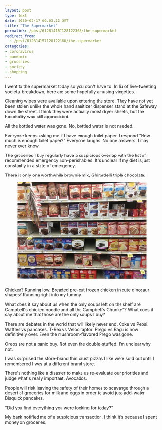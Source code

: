 ```yaml
---
layout: post
type: text
date: 2020-03-17 06:05:22 GMT
title: "The Supermarket"
permalink: /post/612814157128122368/the-supermarket
redirect_from: 
  - /post/612814157128122368/the-supermarket
categories:
- coronavirus
- pandemic
- groceries
- society
- shopping
---
```

<p>I went to the supermarket today so you don't have to. In liu of live-tweeting societal breakdown, here are some hopefully amusing vingettes.</p> 

<p>Cleaning wipes were available upon entering the store. They have not yet been stolen unlike the whole hand sanitizer dispenser stand at the Safeway down the street. I think they were actually moist dryer sheets, but the hospitality was still appreciated.</p> 

<p>All the bottled water was gone. No, bottled water is not needed.</p> 

<p>Everyone keeps asking me if I have enough toilet paper. I respond "How much is enough toilet paper?" Everyone laughs. No one answers. I may never ever know.</p>

<p>The groceries I buy regularly have a suspicious overlap with the list of recommended emergency non-perishables. It's unclear if my diet is just constantly in a state of emergency.</p> 

<p style="margin-bottom: 12px;">There is only one worthwhile brownie mix, Ghirardelli triple chocolate:</p>
<figure style="text-align: center; margin-bottom: 24px;" class="tmblr-full" data-orig-height="3024" data-orig-width="4032"><img src="assets/images/3f77a9f4e9fe4a6bb59771f0ab07f64f950ded9b.jpg" data-orig-height="3024" data-orig-width="4032"></figure><p>Chicken? Running low. Breaded pre-cut frozen chicken in cute dinosaur shapes? Running right into my tummy.</p> 

<p>What does it say about us when the only soups left on the shelf are Campbell's chicken noodle and all the Campbell's Chunky&trade;? What does it say about me that those are the only soups I buy?</p> 

<p>There are debates in the world that will likely never end. Coke vs Pepsi. Waffles vs pancakes. T-Rex vs Velociraptor. Prego vs Ragu is now definitively over. Even the mushroom-flavored Prego was gone.</p> 

<p>Oreos are not a panic buy. Not even the double-stuffed. I'm unclear why not.</p> 

<p>I was surprised the store-brand thin crust pizzas I like were sold out until I remembered I was at a different brand store.</p> 

<p>There's nothing like a disaster to make us re-evaluate our priorities and judge what's really important. Avocados.</p>  

<p>People will risk leaving the safety of their homes to scavange through a desert of groceries for milk and eggs in order to avoid just-add-water Bisquick pancakes.</p> 

<p>"Did you find everything you were looking for today?"</p> 

<p>My bank notified me of a suspicious transaction. I think it's because I spent money on groceries.</p>